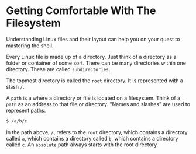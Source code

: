 # Getting Comfortable With The Filesystem

Understanding Linux files and their layout can help you on your quest to mastering the shell.

Every Linux file is made up of a directory. Just think of a directory as a folder or container of some sort. There can be many directories within one directory. These are called `subdirectories`.

The topmost directory is called the `root` directory. It is represented with a slash `/`.

 A `path` is a where a directory or file is located on a filesystem. Think of a `path` as an address to that file or directory. "Names and slashes" are used to represent paths.

```bash
$ /a/b/c
```
In the path above, `/`, refers to the `root` directory, which contains a directory called `a`, which contains a directory called `b`, which contains a directory called `c`. An `absolute` path always starts with the root directory.
